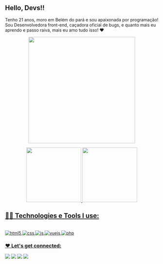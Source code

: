 ## Hello, Devs!!
Tenho 21 anos, moro em Belém do pará e sou apaixonada por programação! Sou Desenvolvedora front-end, caçadora oficial de bugs, e quanto mais eu aprendo e passo raiva, mais eu amo tudo isso!  ❤

<p align="center">
<img src="[https://i.pinimg.com/originals/91/81/55/918155387ad114a903cba1a13506e3be.gif](https://i.pinimg.com/originals/16/89/5b/16895b231b6da505e2e4acef02a3c1fe.gif)" width="350" >
</p>

<div align="center">
  <a href="https://github.com/brenda200">
  <img height="180em" src="https://github-readme-stats.vercel.app/api?username=brenda200&show_icons=true&theme=dracula&include_all_commits=true&count_private=true"/>
  <img height="180em" src="https://github-readme-stats.vercel.app/api/top-langs/?username=brenda200&layout=compact&langs_count=7&theme=dracula"/>
</div>
  
## 👩‍💻 Technologies e Tools I use:
  
<div style="display: inline_block"><br>
 <img align="center" alt="html5" src="https://img.shields.io/badge/HTML5-E34F26?style=for-the-badge&logo=html5&logoColor=white" />
  <img align="center" alt="css" src="https://img.shields.io/badge/CSS3-1572B6?style=for-the-badge&logo=css3&logoColor=white" />
  <img align="center" alt="js" src="https://img.shields.io/badge/JavaScript-F7DF1E?style=for-the-badge&logo=javascript&logoColor=black" />
  <img align="center" alt="vuejs" src="https://img.shields.io/badge/vue.js-00FF7F?style=for-the-badge&logo=vue.js&logoColor=gray">
  <img align="center" alt="php" src="https://img.shields.io/badge/PHP-BF40BF?style=for-the-badge&logo=php&logoColor=white">
</div>
  
  ### ❤️ Let's get connected:
<div> 
 
  <a href="https://www.instagram.com/brendasz2612/" target="_blank"><img src="https://img.shields.io/badge/-Instagram-%23E4405F?style=for-the-badge&logo=instagram&logoColor=white" target=""></a>
 <a href="brendasz2612#5931" target="brendasz2612#5931"><img src="https://img.shields.io/badge/Discord-7289DA?style=for-the-badge&logo=discord&logoColor=white" target="brendasz2612#5931"></a> 
  <a href = "mailto:brendadiniz2612@gmail.com"><img src="https://img.shields.io/badge/-Gmail-%23333?style=for-the-badge&logo=gmail&logoColor=white" target="_blank"></a>
   <a href="https://www.linkedin.com/in/brenda-souza-a95a97208/" target="_blank"><img src="https://img.shields.io/badge/-LinkedIn-%230077B5?style=for-the-badge&logo=linkedin&logoColor=white" target="_blank"></a> 
 
 
</div>
